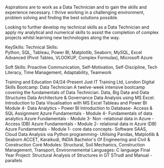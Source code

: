 Aspirations are to work as a Data Technician and to gain the skills and experience necessary. I thrive working in a challenging environment, problem solving and finding the best solutions possible.
 
Looking to further develop my technical skills as a Data Technician and apply my analytical and numerical skills to assist the completion of complex projects whilst learning new technologies along the way.

KeySkills:
Technical Skills:  
Python, SQL, Tableau, Power BI, Matplotlib, Seaborn, MySQL, Excel Advanced (Pivot Tables, VLOOKUP, Complex Formulas), Microsoft Azure 	   

Soft Skills: 
Proactive Communication, Self-Motivation, Self-Discipline, Tech Literacy, Time Management, Adaptability, Teamwork

Training and Education 
04/24-Present		Just IT Training Ltd, London
				Digital Skills Bootcamp: Data Technician 
A twelve-week intensive bootcamp covering the fundamentals of Data Technician.
Data, Big Data and Data Structures
Data Architecture & Governance
Data Analysis using MS Excel.
Introduction to Data Visualisation with MS Excel Tableau and Power BI
Module 4- Data Analytics – Power BI
Introduction to Database- Access & SQL Assignment
Azure Fundamentals - Module 4- Fundamentals of data analytics
Azure Fundamentals - Module 3- Non -relational data in Azure - Access (DB)
Azure Fundamentals - Module 2- relational data in Azure (DB)
Azure Fundamentals - Module 1- core data concepts- Software SAAS, Cloud
Data Analysis via Python programming- Utilising Pandas, Matplotlib & Seaborn
	ACCET, Karaikudi, INDIA
				Bachelor's Of Engineering and Civil & Construction
Coré Modules:		Structural, Soil Mechanics, Construction Management,
Transport, Environnemental
Languages:       	              C language 
Final Year Project:          Structural Analysis of Structures in GT STrudl and Manual -  
     	 		parallels
